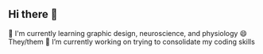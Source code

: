 ## Hi there 👋

<!--
**Varquivian/Varquivian** is a ✨ _special_ ✨ repository because its `README.md` (this file) appears on your GitHub profile.

Here are some ideas to get you started:

- 👯 I’m looking to collaborate on ...
- 🤔 I’m looking for help with ...
- 💬 Ask me about ...
- 📫 How to reach me: ...
-  Pronouns: ...
- ⚡ Fun fact: ...
-->
🌱 I'm currently learning graphic design, neuroscience, and physiology
😄 They/them
🔭 I’m currently working on trying to consolidate my coding skills
